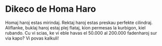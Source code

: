 # Dikeco de Homa Haro

Homaj haroj estas mirindaj. Rektaj haroj estas preskau perfekte cilindraj.
Aliflanke, buklaj haroj estaj plej flataj, kion permesas la kurbigon, kiel
rubando. Cu vi scias, ke vi eble havas el 50.000 al 200.000 fadenharoj sur via
kapo? Vi povas kalkuli!
